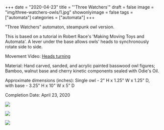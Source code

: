 +++
date = "2020-04-23"
title = "'Three Watchers'"
draft = false
image = "img/three-watchers-owls/1.jpg"
showonlyimage = false
tags = ["automata"]
categories = ["automata"]
+++


"Three Watchers" automaton, steampunk owl version.

<!--more-->

This is based on a tutorial in Robert Race's 'Making Moving Toys and Automata'.
A lever under the base allows owls' heads to synchronously rotate side to side.

Movement Video: [Heads turning](../../img/three-watchers-owls/three-watchers-owls.mp4 "Heads turning")

Material: Hand carved, sanded, and acrylic painted basswood owl figures; Bamboo, walnut base and cherry
kinetic components sealed with Odie's Oil.

Approximate dimensions (inches): Single owl - 2" H x 1.25" W x 1.25" D, with base - 3.25" H x 10" W x 5" D

Completion Date: April 23, 2020



![](../../img/three-watchers-owls/1.jpg)

![](../../img/three-watchers-owls/2.jpg)

![](../../img/three-watchers-owls/3.jpg)
